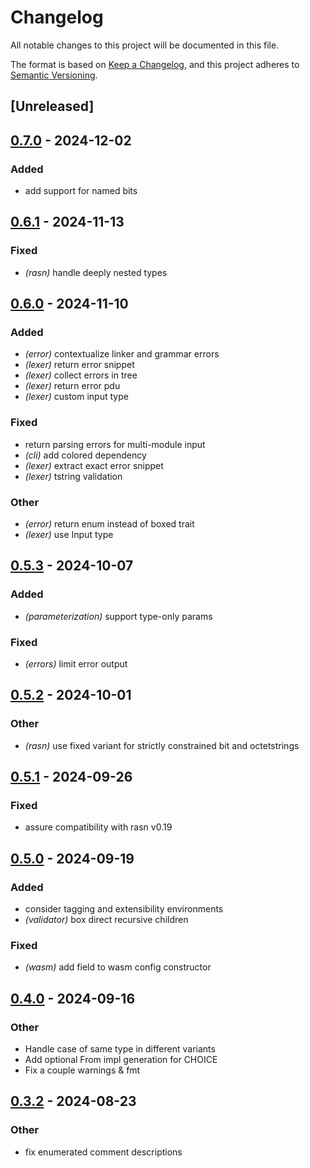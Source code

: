 # Changelog
All notable changes to this project will be documented in this file.

The format is based on [Keep a Changelog](https://keepachangelog.com/en/1.0.0/),
and this project adheres to [Semantic Versioning](https://semver.org/spec/v2.0.0.html).

## [Unreleased]

## [0.7.0](https://github.com/librasn/compiler/compare/rasn-compiler-v0.6.1...rasn-compiler-v0.7.0) - 2024-12-02

### Added

- add support for named bits

## [0.6.1](https://github.com/librasn/compiler/compare/rasn-compiler-v0.6.0...rasn-compiler-v0.6.1) - 2024-11-13

### Fixed

- *(rasn)* handle deeply nested types

## [0.6.0](https://github.com/librasn/compiler/compare/rasn-compiler-v0.5.3...rasn-compiler-v0.6.0) - 2024-11-10

### Added

- *(error)* contextualize linker and grammar errors
- *(lexer)* return error snippet
- *(lexer)* collect errors in tree
- *(lexer)* return error pdu
- *(lexer)* custom input type

### Fixed

- return parsing errors for multi-module input
- *(cli)* add colored dependency
- *(lexer)* extract exact error snippet
- *(lexer)* tstring validation

### Other

- *(error)* return enum instead of boxed trait
- *(lexer)* use Input type

## [0.5.3](https://github.com/librasn/compiler/compare/rasn-compiler-v0.5.2...rasn-compiler-v0.5.3) - 2024-10-07

### Added

- *(parameterization)* support type-only params

### Fixed

- *(errors)* limit error output

## [0.5.2](https://github.com/librasn/compiler/compare/rasn-compiler-v0.5.1...rasn-compiler-v0.5.2) - 2024-10-01

### Other

- *(rasn)* use fixed variant for strictly constrained bit and octetstrings

## [0.5.1](https://github.com/librasn/compiler/compare/rasn-compiler-v0.5.0...rasn-compiler-v0.5.1) - 2024-09-26

### Fixed

- assure compatibility with rasn v0.19

## [0.5.0](https://github.com/librasn/compiler/compare/rasn-compiler-v0.4.0...rasn-compiler-v0.5.0) - 2024-09-19

### Added

- consider tagging and extensibility environments
- *(validator)* box direct recursive children

### Fixed

- *(wasm)* add field to wasm config constructor

## [0.4.0](https://github.com/librasn/compiler/compare/rasn-compiler-v0.3.2...rasn-compiler-v0.4.0) - 2024-09-16

### Other

- Handle case of same type in different variants
- Add optional From impl generation for CHOICE
- Fix a couple warnings & fmt

## [0.3.2](https://github.com/librasn/compiler/compare/rasn-compiler-v0.3.1...rasn-compiler-v0.3.2) - 2024-08-23

### Other
- fix enumerated comment descriptions
